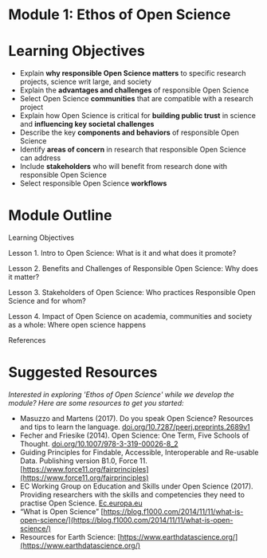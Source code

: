 
# Module 1: Ethos of Open Science

# Learning Objectives 
* Explain **why responsible Open Science matters** to specific research projects, science writ large, and society
* Explain the **advantages and challenges** of responsible Open Science
* Select Open Science **communities** that are compatible with a research project
* Explain how Open Science is critical for **building public trust** in science and **influencing key societal challenges**
* Describe the key **components and behaviors** of responsible Open Science
* Identify **areas of concern** in research that responsible Open Science can address
* Include **stakeholders** who will benefit from research done with responsible Open Science
* Select responsible Open Science **workflows**

# Module Outline
Learning Objectives

Lesson 1. Intro to Open Science: What is it and what does it promote?

Lesson 2. Benefits and Challenges of Responsible Open Science: Why does it matter?

Lesson 3. Stakeholders of Open Science: Who practices Responsible Open Science and for whom?

Lesson 4. Impact of Open Science on academia, communities and society as a whole: Where open science happens

References

# Suggested Resources
*Interested in exploring 'Ethos of Open Science' while we develop the module? Here are some resources to get you started:*
* Masuzzo and Martens (2017). Do you speak Open Science? Resources and tips to learn the language. [doi.org/10.7287/peerj.preprints.2689v1](https://peerj.com/preprints/2689v1/) 
* Fecher and Friesike (2014). Open Science: One Term, Five Schools of Thought. [doi.org/10.1007/978-3-319-00026-8_2](https://link.springer.com/chapter/10.1007/978-3-319-00026-8_2)
* Guiding Principles for Findable, Accessible, Interoperable and Re-usable Data. Publishing version B1.0, Force 11. [https://www.force11.org/fairprinciples](https://www.force11.org/fairprinciples)    
* EC Working Group on Education and Skills under Open Science (2017). Providing researchers with the skills and competencies they need to practise Open Science. [Ec.europa.eu](https://ec.europa.eu/research/openscience/index.cfm?pg=skills_wg)
* “What is Open Science” [https://blog.f1000.com/2014/11/11/what-is-open-science/](https://blog.f1000.com/2014/11/11/what-is-open-science/) 
* Resources for Earth Science: [https://www.earthdatascience.org/](https://www.earthdatascience.org/) 


